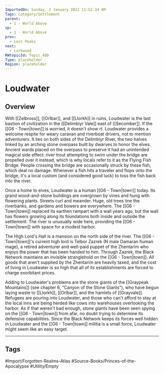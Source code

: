 ```yaml
---
ImportedOn: Sunday, 2 January 2022 11:52:34 AM
Tags: Category/Settlement
parent:
  - 1 - World Above
up:
  - 1 - World Above
prev:
  - Lost Peaks
next:
  - Lurkwood
RWtopicId: Topic_489
Type: placeholder
Region: placeholder
---
```

# Loudwater
## Overview
With [[Zelbross]], [[Orlbar]], and [[Llorkh]] in ruins, Loudwater is the last bastion of civilization in the [[Delimbiyr Vale]] east of [[Secomber]]. If the [[G6 - Town|town]] is worried, it doesn't show rt. Loudwater provides a welcome respite for weary caravan and riverboat drivers, not to mention adventurers. It lies on both sides of the Delimbiyr River, the two halves linked by an arching stone overpass built by dwarves to honor the elves. Ancient wards placed on the overpass to preserve it had an unintended magical side effect: river trout attempting to swim under the bridge are propelled over it instead, which is why locals refer to it as the Flying Fish Bridge. People crossing the bridge are occasionally struck by these fish, which deal no damage. Whenever a fish hits a traveler and flops onto the bridge, it's a local custom (and considered good luck) to toss the fish back into the river.

Once a home to elves, Loudwater is a human [[G6 - Town|town]] today. Its grand wood-and-stone buildings are overgrown by vines and hung with flowering plants. Streets curl and meander. Huge, old trees line the riverbanks, and gardens and bowers are everywhere. The [[G6 - Town|town]] replaced its earthen rampart with a wall years ago, but the wall has flowers growing along its foundations both inside and outside the settlement. The river is unusually wide here, providing the [[G6 - Town|town]] with space for a modest harbor.

The High Lord's Hall is a mansion on the north side of the river. The [[G6 - Town|town]]'s current high lord is Telbor Zazrek (N male Damaran human mage), a retired adventurer and well-paid puppet of the Zhentarim who enjoys the power that has been handed to him. Through Zazrek, the Black Network maintains an invisible stranglehold on the [[G6 - Town|town]]. All goods that aren't supplied by the Zhentarim are heavily taxed, and the cost of living in Loudwater is so high that all of its establishments are forced to charge exorbitant prices.

Adding to Loudwater's problems are the stone giants of the [[Graypeak Mountains]] (see chapter 6, "Canyon of the Stone Giants"), who have begun laying waste to [[Llorkh]], [[Orlbar]], and the hamlets of [[Grayvale]]. Refugees are pouring into Loudwater, and those who can't afford to stay at the local inns are being herded like cows into warehouses overlooking the harbor. As if that weren't bad enough, stone giants have been seen spying on the [[G6 - Town|town]] from afar, no doubt trying to determine its defensive capabilities. Since the Black Network keeps its forces well hidden in Loudwater and the [[G6 - Town|town]] militia is a small force, Loudwater might seem like an easy target.


---
## Tags
#Import/Forgotten-Realms-Atlas #Source-Books/Princes-of-the-Apocalypse #Utility/Empty

